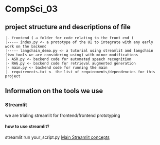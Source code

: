 # CompSci_03

## project structure and descriptions of file
```
|- frontend ( a folder for code relating to the front end )
|----- index.py <- a prototype of the UI to integrate with any early work on the backend
|----- langchain_demo.py <- a tutorial using streamlit and langchain (two tools we are considering using) with minor modifications
|- ASR.py <- backend code for automated speech recognition
|- RAG.py <- backend code for retrieval augmented generation
|- main.py <- backend code for running the main
|- requirements.txt <- the list of requirements/dependencies for this project
```

## Information on the tools we use
### Streamlit
we are trialing streamlit for frontend/frontend prototyping

#### how to use streamlit?
streamlit run your_script.py
[Main Streamlit concepts](https://docs.streamlit.io/get-started/fundamentals/main-concepts)
